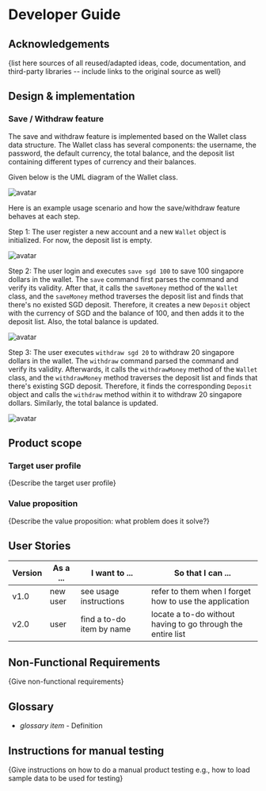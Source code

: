 # Developer Guide

## Acknowledgements

{list here sources of all reused/adapted ideas, code, documentation, and third-party libraries -- include links to the original source as well}

## Design & implementation

### Save / Withdraw feature

The save and withdraw feature is implemented based on the Wallet class data structure. 
The Wallet class has several components: the username, the password, the default currency, the total balance, 
and the deposit list containing different types of currency and their balances.

Given below is the UML diagram of the Wallet class.

![avatar](/property/WalletClass.jpg)

Here is an example usage scenario and how the save/withdraw feature behaves at each step.

Step 1: The user register a new account and a new `Wallet` object is initialized.
For now, the deposit list is empty.

![avatar](/property/ObjectStep1.jpg)

Step 2: The user login and executes `save sgd 100` to save 100 singapore dollars in the wallet. 
The `save` command first parses the command and verify its validity. 
After that, it calls the `saveMoney` method of the `Wallet` class, 
and the `saveMoney` method traverses the deposit list and finds that there's no existed SGD deposit. 
Therefore, it creates a new `Deposit` object with the currency of SGD and the balance of 100, 
and then adds it to the deposit list.
Also, the total balance is updated.

![avatar](/property/ObjectStep2.jpg)

Step 3: The user executes `withdraw sgd 20` to withdraw 20 singapore dollars in the wallet. 
The `withdraw` command parsed the command and verify its validity. 
Afterwards, it calls the `withdrawMoney` method of the `Wallet` class, 
and the `withdrawMoney` method traverses the deposit list and finds that there's existing SGD deposit. 
Therefore, it finds the corresponding `Deposit` object 
and calls the `withdraw` method within it to withdraw 20 singapore dollars.
Similarly, the total balance is updated.

![avatar](/property/ObjectStep3.jpg)

## Product scope
### Target user profile

{Describe the target user profile}

### Value proposition

{Describe the value proposition: what problem does it solve?}

## User Stories

|Version| As a ... | I want to ... | So that I can ...|
|--------|----------|---------------|------------------|
|v1.0|new user|see usage instructions|refer to them when I forget how to use the application|
|v2.0|user|find a to-do item by name|locate a to-do without having to go through the entire list|

## Non-Functional Requirements

{Give non-functional requirements}

## Glossary

* *glossary item* - Definition

## Instructions for manual testing

{Give instructions on how to do a manual product testing e.g., how to load sample data to be used for testing}

